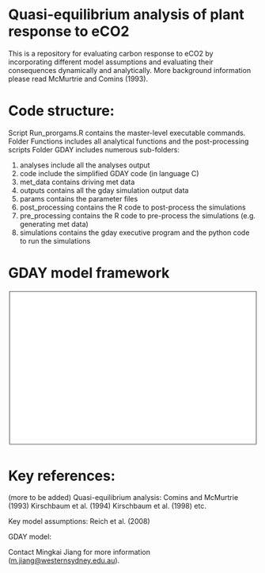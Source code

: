 # Quasi-equilibrium analysis of plant response to eCO2

This is a repository for evaluating carbon response to eCO2 by incorporating different model assumptions and evaluating their consequences dynamically and analytically. More background information please read McMurtrie and Comins (1993). 

# Code structure:
Script Run_prorgams.R contains the master-level executable commands. 
Folder Functions includes all analytical functions and the post-processing scripts
Folder GDAY includes numerous sub-folders:
1. analyses include all the analyses output
2. code include the simplified GDAY code (in language C)
3. met_data contains driving met data
4. outputs contains all the gday simulation output data
5. params contains the parameter files
6. post_processing contains the R code to post-process the simulations
7. pre_processing contains the R code to pre-process the simulations (e.g. generating met data)
8. simulations contains the gday executive program and the python code to run the simulations

# GDAY model framework
<p style="text-align:center"><img src="GDAY/code/doc/outline.png" width="700"/></p>

# Key references:
(more to be added)
Quasi-equilibrium analysis:
Comins and McMurtrie (1993)
Kirschbaum et al. (1994)
Kirschbaum et al. (1998)
etc.

Key model assumptions:
Reich et al. (2008)

GDAY model:


Contact Mingkai Jiang for more information (m.jiang@westernsydney.edu.au).
